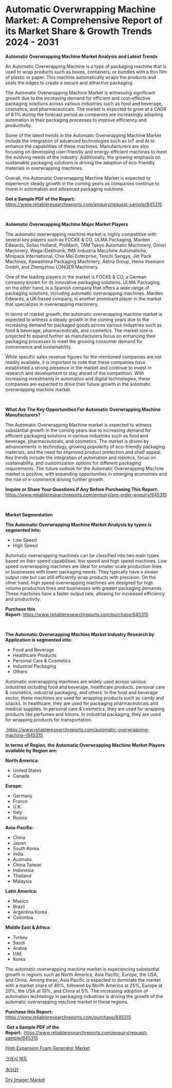 <p><h1>Automatic Overwrapping Machine Market: A Comprehensive Report of its Market Share & Growth Trends 2024 - 2031</h1></p><p><strong>Automatic Overwrapping Machine Market Analysis and Latest Trends</strong></p>
<p><p>An Automatic Overwrapping Machine is a type of packaging machine that is used to wrap products such as boxes, containers, or bundles with a thin film of plastic or paper. This machine automatically wraps the products and seals the edges to create a secure and attractive packaging. </p><p>The Automatic Overwrapping Machine Market is witnessing significant growth due to the increasing demand for efficient and cost-effective packaging solutions across various industries such as food and beverage, cosmetics, and pharmaceuticals. The market is expected to grow at a CAGR of 8.1% during the forecast period as companies are increasingly adopting automation in their packaging processes to improve efficiency and productivity.</p><p>Some of the latest trends in the Automatic Overwrapping Machine Market include the integration of advanced technologies such as IoT and AI to enhance the capabilities of these machines. Manufacturers are also focusing on developing user-friendly and energy-efficient machines to meet the evolving needs of the industry. Additionally, the growing emphasis on sustainable packaging solutions is driving the adoption of eco-friendly materials in overwrapping machines. </p><p>Overall, the Automatic Overwrapping Machine Market is expected to experience steady growth in the coming years as companies continue to invest in automation and advanced packaging solutions.</p></p>
<p><strong>Get a Sample PDF of the Report:&nbsp;</strong> <a href="https://www.reliableresearchreports.com/enquiry/request-sample/845315">https://www.reliableresearchreports.com/enquiry/request-sample/845315</a></p>
<p>&nbsp;</p>
<p><strong>Automatic Overwrapping Machine Major Market Players</strong></p>
<p><p>The automatic overwrapping machine market is highly competitive with several key players such as FOCKE & CO, ULMA Packaging, Marden Edwards, Sollas Holland, ProMach, TAM Tokyo Automatic Machinery, Omori Machinery, Wega-Elektronik, IMA Industria Macchine Automatiche, Minipack International, Chie Mei Enterprise, Tenchi Sangyo, Jet Pack Machines, Kawashima Packaging Machinery, Aetna Group, Heino Ilsemann GmbH, and Zhengzhou LONGER Machinery.</p><p>One of the leading players in the market is FOCKE & CO, a German company known for its innovative packaging solutions. ULMA Packaging, on the other hand, is a Spanish company that offers a wide range of packaging solutions, including automatic overwrapping machines. Marden Edwards, a UK-based company, is another prominent player in the market that specializes in overwrapping machinery.</p><p>In terms of market growth, the automatic overwrapping machine market is expected to witness a steady growth in the coming years due to the increasing demand for packaged goods across various industries such as food & beverage, pharmaceuticals, and cosmetics. The market size is projected to expand further as manufacturers focus on enhancing their packaging processes to meet the growing consumer demand for convenience and sustainability.</p><p>While specific sales revenue figures for the mentioned companies are not readily available, it is important to note that these companies have established a strong presence in the market and continue to invest in research and development to stay ahead of the competition. With increasing investments in automation and digital technologies, these companies are expected to drive their future growth in the automatic overwrapping machine market.</p></p>
<p>&nbsp;</p>
<p><strong>What Are The Key Opportunities For Automatic Overwrapping Machine Manufacturers?</strong></p>
<p><p>The Automatic Overwrapping Machine market is expected to witness substantial growth in the coming years due to increasing demand for efficient packaging solutions in various industries such as food and beverage, pharmaceuticals, and cosmetics. The market is driven by advancements in technology, growing popularity of eco-friendly packaging materials, and the need for improved product protection and shelf appeal. Key trends include the integration of automation and robotics, focus on sustainability, and customization options for different packaging requirements. The future outlook for the Automatic Overwrapping Machine market is positive, with expanding opportunities in emerging economies and the rise of e-commerce driving further growth.</p></p>
<p><strong>Inquire or Share Your Questions If Any Before Purchasing This Report:</strong> <a href="https://www.reliableresearchreports.com/enquiry/pre-order-enquiry/845315">https://www.reliableresearchreports.com/enquiry/pre-order-enquiry/845315</a></p>
<p>&nbsp;</p>
<p><strong>Market Segmentation</strong></p>
<p><strong>The Automatic Overwrapping Machine Market Analysis by types is segmented into:</strong></p>
<p><ul><li>Low Speed</li><li>High Speed</li></ul></p>
<p><p>Automatic overwrapping machines can be classified into two main types based on their speed capabilities: low speed and high speed machines. Low speed overwrapping machines are ideal for smaller scale production lines or businesses with lower packaging needs. They typically have a slower output rate but can still efficiently wrap products with precision. On the other hand, high speed overwrapping machines are designed for high volume production lines and businesses with greater packaging demands. These machines have a faster output rate, allowing for increased efficiency and productivity.</p></p>
<p><strong>Purchase this Report:&nbsp;</strong><a href="https://www.reliableresearchreports.com/purchase/845315">https://www.reliableresearchreports.com/purchase/845315</a></p>
<p>&nbsp;</p>
<p><strong>The Automatic Overwrapping Machine Market Industry Research by Application is segmented into:</strong></p>
<p><ul><li>Food and Beverage</li><li>Healthcare Products</li><li>Personal Care & Cosmetics</li><li>Industrial Packaging</li><li>Others</li></ul></p>
<p><p>Automatic overwrapping machines are widely used across various industries including food and beverage, healthcare products, personal care & cosmetics, industrial packaging, and others. In the food and beverage sector, these machines are used for wrapping products such as candy and snacks. In healthcare, they are used for packaging pharmaceuticals and medical supplies. In personal care & cosmetics, they are used for wrapping products like perfumes and lotions. In industrial packaging, they are used for wrapping products for transportation.</p></p>
<p><a href="https://www.reliableresearchreports.com/automatic-overwrapping-machine-r845315">&nbsp;https://www.reliableresearchreports.com/automatic-overwrapping-machine-r845315</a></p>
<p><strong>In terms of Region, the Automatic Overwrapping Machine Market Players available by Region are:</strong></p>
<p>
    <p> <strong> North America: </strong>
        <ul>
            <li>United States</li>
            <li>Canada</li>
        </ul>
        </p> 
    <p> <strong> Europe: </strong>
        <ul>
            <li>Germany</li>
            <li>France</li>
            <li>U.K.</li>
            <li>Italy</li>
            <li>Russia</li>
        </ul>
        </p> 
    <p> <strong> Asia-Pacific: </strong>
        <ul>
            <li>China</li>
            <li>Japan</li>
            <li>South Korea</li>
            <li>India</li>
            <li>Australia</li>
            <li>China Taiwan</li>
            <li>Indonesia</li>
            <li>Thailand</li>
            <li>Malaysia</li>
        </ul>
        </p> 
    <p> <strong> Latin America: </strong>
        <ul>
            <li>Mexico</li>
            <li>Brazil</li>
            <li>Argentina Korea</li>
            <li>Colombia</li>
        </ul>
        </p> 
    <p> <strong> Middle East & Africa: </strong>
        <ul>
            <li>Turkey</li>
            <li>Saudi</li>
            <li>Arabia</li>
            <li>UAE</li>
            <li>Korea</li>
        </ul>
    </p>
    </p>
<p><p>The automatic overwrapping machine market is experiencing substantial growth in regions such as North America, Asia Pacific, Europe, the USA, and China. Among these, Asia Pacific is expected to dominate the market with a market share of 40%, followed by North America at 25%, Europe at 20%, the USA at 10%, and China at 5%. The increasing adoption of automation technology in packaging industries is driving the growth of the automatic overwrapping machine market in these regions.</p></p>
<p><strong>Purchase this Report: </strong><a href="https://www.reliableresearchreports.com/purchase/845315">https://www.reliableresearchreports.com/purchase/845315</a></p>
<p>&nbsp;<strong>Get a Sample PDF of the Report:&nbsp;&nbsp;</strong><a href="https://www.reliableresearchreports.com/enquiry/request-sample/845315">https://www.reliableresearchreports.com/enquiry/request-sample/845315</a></p>
<p><strong></strong></p>
<p><p><a href="https://github.com/jodemen/Market-Research-Report-List-2/blob/main/high-expansion-foam-generator-market.md">High Expansion Foam Generator Market</a></p><p><a href="https://github.com/wallacBahrtyinger567686/Market-Research-Report-List-1/blob/main/718379826539.md">크래시 매트</a></p><p><a href="https://github.com/EthanMorar2011/Market-Research-Report-List-1/blob/main/806644328895.md">水分計</a></p><p><a href="https://github.com/Sarissaschmalingtr6fz2739/Market-Research-Report-List-2/blob/main/dry-imager-market.md">Dry Imager Market</a></p></p>